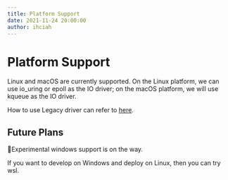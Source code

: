 ```yaml
---
title: Platform Support
date: 2021-11-24 20:00:00
author: ihciah
---
```


# Platform Support

Linux and macOS are currently supported. On the Linux platform, we can use io_uring or epoll as the IO driver; on the macOS platform, we will use kqueue as the IO driver.

How to use Legacy driver can refer to [here](/docs/en/use-legacy-driver.md).

## Future Plans
🚧Experimental windows support is on the way.

If you want to develop on Windows and deploy on Linux, then you can try wsl.